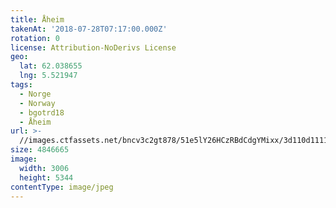 ```yaml
---
title: Åheim
takenAt: '2018-07-28T07:17:00.000Z'
rotation: 0
license: Attribution-NoDerivs License
geo:
  lat: 62.038655
  lng: 5.521947
tags:
  - Norge
  - Norway
  - bgotrd18
  - Åheim
url: >-
  //images.ctfassets.net/bncv3c2gt878/51e5lY26HCzRBdCdgYMixx/3d110d11114a25f7eb492269421cb3c5/heim_42955700295_o
size: 4846665
image:
  width: 3006
  height: 5344
contentType: image/jpeg
---
```


